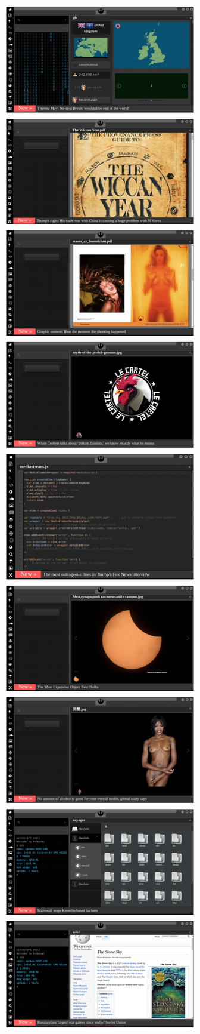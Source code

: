 
[![Image](brexit.png)](https://www.youtube.com/watch?v=nJKwNuqozDw)


<!-- 
bkz grup vitamin vs şempanze boku
bkz şurp gibiyim şurrup turup gibiyip turumpppppppppp
bkz çatlasanız da patlasanızda corona ananızı sikertecek
https://www.uludagsozluk.com/k/trabzon-ve-rizeyi-karadenizden-silmek/ yavaş sil oç
https://www.uludagsozluk.com/k/herkesin-kocas%C4%B1n%C4%B1n-olmas%C4%B1/ 
https://www.uludagsozluk.com/ bkz nabıyonuz lan ibneler
https://kahraman-zorbey.uludagsozluk.com bkz türkish ultra gay forum
https://kahraman-zorbey.uludagsozluk.com bkz ağır gay
https://www.uludagsozluk.com/k/traveler-of-secret-vs-tengir-budun/ bkz iki ağır top
https://chance-boudreaux.uludagsozluk.com/ bkz hem gay hem ergen
https://www.uludagsozluk.com/k/murat-%C3%B6v%C3%BC%C3%A7/&w=bg
https://www.uludagsozluk.com/k/fenerli-birini-galatasarayl%C4%B1-yapmak/ bkz sike sike fenerli yaptilar
https://www.uludagsozluk.com/k/acun-%C4%B1l%C4%B1cal%C4%B1-n%C4%B1n-yak%C4%B1%C5%9F%C4%B1kl%C4%B1-olmamas%C4%B1/
https://www.uludagsozluk.com/k/beyaz%C4%B1t-%C3%B6zt%C3%BCrk/&w=bg bkz annesinin kuzusu
https://www.uludagsozluk.com/k/celal-%C5%9Feng%C3%B6r-%C3%BCn-insanl%C4%B1%C4%9Fa-faydalar%C4%B1/ bkz kuzey anadolu gay hattı -->

![Image](wiccanyear.png)

[![Image](hearthemoment.png)](http://www.taschen-transfer.com/media/downloads/teaser_ce_buendchen.pdf)

[![Image](myth-of-the-jewish-genome.png)](https://www.merriam-webster.com/dictionary/chromatic)

![Image](mediasource.png)

![Image](ISS.png)

[![Image](完璧.png)](https://www.ibm.com/developerworks/jp/aix/library/au-errnovariable/index.html)

![Image](voyager.png)

![Image](stone-sky.png)


